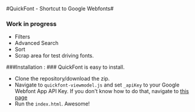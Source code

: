 #QuickFont - Shortcut to Google Webfonts#

### Work in progress ###
* Filters
* Advanced Search
* Sort
* Scrap area for test driving fonts.

###Installation : ###
QuickFont is easy to install.

* Clone the repository/download the zip.
* Navigate to `quickfont-viewmodel.js` and set `_apiKey` to your Google Webfont App API Key. If you don't know how to do that, navigate to [this page](http://google.com)
* Run the `index.html`. Awesome!